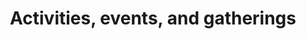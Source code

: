 ---
banner:
  content: 'You can set this component to ''display: true'' to show a banner at the
    top of the page.'
  display: false
  heading: This is a place to place urgent information
layout: category
name: activities-events-gatherings
owner: CDC
questions:
- is-it-safe-to-visit-family-friends
- holidays
- is-it-safe-to-get-medical-care-for-other-conditions
- do-i-need-to-cancel-if-there-are-confirmed-covid19-cases
- things-to-consider-when-deciding-to-postpone-or-cancel-events
- what-actions-to-take-to-plan-for-outbreak
- what-is-the-best-way-to-clean-event-space-after-confirmed-case-of-covid-19-at-an-event
- steps-to-take-if-attendee-or-event-staff-develops-covid-19
- what-actions-staff-and-attendees-can-take-to-prevent-covid-19
- information-that-i-can-share-with-attendees-about-covid-19
- who-should-clean-and-disinfect-community-spaces
- am-i-at-risk-funeral
- are-department-of-veterans-affairs-national-cemeteries-open
- can-i-schedule-committal-service-military-funeral-service-honors
- can-i-schedule-burial-national-cemetery
- is-it-okay-to-donate-blood
- how-to-keep-myself-safe-when-i-go-grocery-store
- can-the-public-still-visit-national-forest-recreation-sites
- can-i-visit-patient-at-department-of-veterans-affairs-facility
- are-uscis-offices-open
- is-it-safe-to-travel-to-campgrounds-or-go-camping
- while-school-is-out-can-my-child-hang-with-friend
- is-there-a-national-lockdown
- how-is-the-national-guard-responding
redirect_from:
- /community-events/
- /funerals/
- /get-facts/should-i-worry-about-hantavirus/
- /rumors/should-i-worry-about-hantavirus/
title: Activities, events, and gatherings
---